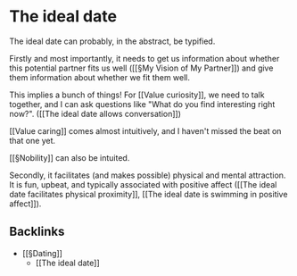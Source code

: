 # The ideal date
The ideal date can probably, in the abstract, be typified. 

Firstly and most importantly, it needs to get us information about whether this potential partner fits us well ([[§My Vision of My Partner]]) and give them information about whether we fit them well.

This implies a bunch of things! For [[Value curiosity]], we need to talk together, and I can ask questions like "What do you find interesting right now?". ([[The ideal date allows conversation]])

[[Value caring]] comes almost intuitively, and I haven't missed the beat on that one yet.

[[§Nobility]] can also be intuited. 

Secondly, it facilitates (and makes possible) physical and mental attraction. It is fun, upbeat, and typically associated with positive affect ([[The ideal date facilitates physical proximity]], [[The ideal date is swimming in positive affect]]).

## Backlinks
* [[§Dating]]
	* [[The ideal date]]

<!-- #p0 -->

<!-- {BearID:64825046-778E-49F7-9F85-6E497663AEF6-52747-00009F67B52AA8D1} -->
